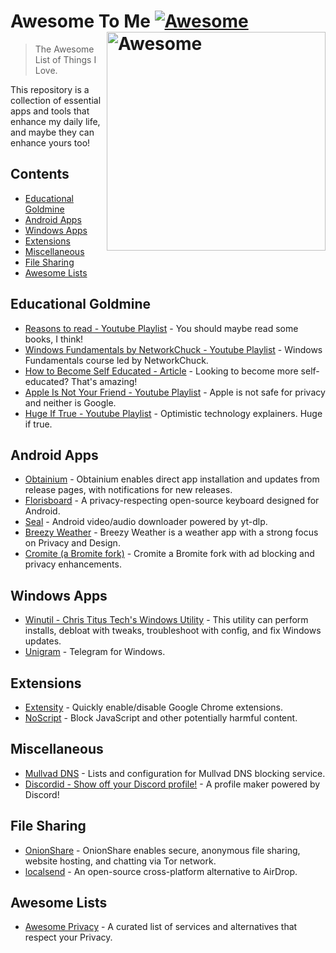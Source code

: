 # Awesome To Me [![Awesome](https://awesome.re/badge.svg)](https://github.com/sindresorhus/awesome) [<img src="https://cdn.freebiesupply.com/logos/thumbs/2x/awesome-logo.png" width="350" align="right" alt="Awesome">](https://awesome.re)
> The Awesome List of Things I Love.

This repository is a collection of essential apps and tools that enhance my daily life, and maybe they can enhance yours too!

## Contents
- [Educational Goldmine](#educational-goldmine)
- [Android Apps](android-apps)
- [Windows Apps](#windows-apps)
- [Extensions](#extensions)
- [Miscellaneous](#miscellaneous)
- [File Sharing](#file-sharing)
- [Awesome Lists](#awesome-lists)


## Educational Goldmine
- [Reasons to read - Youtube Playlist](https://youtube.com/playlist?list=PLZpKwDwO5HwPrGyF9_Py_-BHcxbp_Co2c&si=gWC5BRy2fF8Zdcqh) - You should maybe read some books, I think!
- [Windows Fundamentals by NetworkChuck - Youtube Playlist](https://youtube.com/playlist?list=PLsep1uQfemNFvT57-DOjzSnGspJv8efpS&si=27mBmj4uuI1DVPB7) - Windows Fundamentals course led by NetworkChuck.
- [How to Become Self Educated - Article](https://www.wikihow.com/Become-Self-Educated) - Looking to become more self-educated? That's amazing!
- [Apple Is Not Your Friend - Youtube Playlist](https://youtube.com/playlist?list=PLR_ghQEN2SgAr8yFEinfcSuEKFYKKZB8N&si=myxNZ5OJPhCNPN27) -  Apple is not safe for privacy and neither is Google.
- [Huge If True - Youtube Playlist](https://youtube.com/playlist?list=PLF-HhhjMki5n3PF6xpvR7-wH_-P-FpLqk&si=0YM6VslJHtQ5qxTM) - Optimistic technology explainers. Huge if true.


## Android Apps
- [Obtainium](https://github.com/ImranR98/Obtainium) - Obtainium enables direct app installation and updates from release pages, with notifications for new releases.
- [Florisboard](https://github.com/florisboard/florisboard) - A privacy-respecting open-source keyboard designed for Android.
- [Seal](https://github.com/JunkFood02/Seal) - Android video/audio downloader powered by yt-dlp.
- [Breezy Weather](https://github.com/breezy-weather/breezy-weather) - Breezy Weather is a weather app with a strong focus on Privacy and Design.
- [Cromite (a Bromite fork)](https://github.com/uazo/cromite) - Cromite a Bromite fork with ad blocking and privacy enhancements.


## Windows Apps
- [Winutil - Chris Titus Tech's Windows Utility](https://github.com/ChrisTitusTech/winutil?tab=readme-ov-file#readme) - This utility can perform installs, debloat with tweaks, troubleshoot with config, and fix Windows updates.
- [Unigram](https://github.com/UnigramDev/Unigram) - Telegram for Windows.


## Extensions
- [Extensity](https://sergiokas.github.io/Extensity/) - Quickly enable/disable Google Chrome extensions.
- [NoScript](https://noscript.net/) - Block JavaScript and other potentially harmful content.


## Miscellaneous
- [Mullvad DNS](https://github.com/mullvad/dns-blocklists) - Lists and configuration for Mullvad DNS blocking service.
- [Discordid - Show off your Discord profile!](https://github.com/taichikuji/discordid) - A profile maker powered by Discord!


## File Sharing
- [OnionShare](https://github.com/onionshare/onionshare) - OnionShare enables secure, anonymous file sharing, website hosting, and chatting via Tor network.
- [localsend](https://github.com/localsend/localsend) - An open-source cross-platform alternative to AirDrop.


## Awesome Lists
- [Awesome Privacy](https://github.com/pluja/awesome-privacy) - A curated list of services and alternatives that respect your Privacy.
